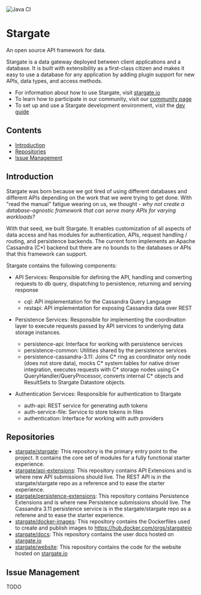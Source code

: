 ![Java CI](https://github.com/stargate/stargate/workflows/Java%20CI/badge.svg)

# Stargate

An open source API framework for data.

Stargate is a data gateway deployed between client applications and a database.
It is built with extensibility as a first-class citizen and makes it easy to use a database for any application
by adding plugin support for new APIs, data types, and access methods.

- For information about how to use Stargate, visit [stargate.io](https://stargate.io/)
- To learn how to participate in our community, visit our [community page](https://stargate.io/community)
- To set up and use a Stargate development environment, visit the [dev guide](DEV_GUIDE.md)

## Contents
- [Introduction](#introduction)
- [Repositories](#repositories)
- [Issue Management](#issue-management)

## Introduction

Stargate was born because we got tired of using different databases and different APIs depending on the work that we were trying to get done.
With "read the manual" fatigue wearing on us, we thought - *why not create a database-agnostic framework that can serve many APIs for varying workloads?*

With that seed, we built Stargate. It enables customization of all aspects of data access and has modules for authentication, APIs, request handling / routing, and persistence backends.
The current form implements an Apache Cassandra (C*) backend but there are no bounds to the databases or APIs that this framework can support.

Stargate contains the following components:

- API Services: Responsible for defining the API, handling and converting requests to db query, dispatching to persistence, returning and serving response

    - cql: API implementation for the Cassandra Query Language
    - restapi: API implementation for exposing Cassandra data over REST

- Persistence Services: Responsible for implementing the coordination layer to execute requests passed by API services to underlying data storage instances.

    - persistence-api: Interface for working with persistence services
    - persistence-common: Utilities shared by the persistence services
    - persistence-cassandra-3.11: Joins C* ring as coordinator only node (does not store data),
    mocks C* system tables for native driver integration,
    executes requests with C* storage nodes using C* QueryHandler/QueryProcessor,
    converts internal C* objects and ResultSets to Stargate Datastore objects.

- Authentication Services: Responsible for authentication to Stargate

    - auth-api: REST service for generating auth tokens
    - auth-service-file: Service to store tokens in files
    - authentication: Interface for working with auth providers

## Repositories

- [stargate/stargate](https://github.com/stargate/stargate): This repository is the primary entry point to the project. It contains the core set of modules for a fully functional starter experience.
- [stargate/api-extensions](https://github.com/stargate/api-extensions): This repository contains API Extensions and is where new API submissions should live. The REST API is in the stargate/stargate repo as a reference and to ease the starter experience.
- [stargate/persistence-extensions](https://github.com/stargate/persistence-extensions): This repository contains Persistence Extensions and is where new Persistence submissions should live. The Cassandra 3.11 persistence service is in the stargate/stargate repo as a referene and to ease the starter experience.
- [stargate/docker-images](https://github.com/stargate/docker-images): This repository contains the Dockerfiles used to create and publish images to https://hub.docker.com/orgs/stargateio
- [stargate/docs](https://github.com/stargate/docs): This repository contains the user docs hosted on [stargate.io](https://stargate.io)
- [stargate/website](https://github.com/stargate/website): This repository contains the code for the website hosted on [stargate.io](https://stargate.io)

## Issue Management

TODO
